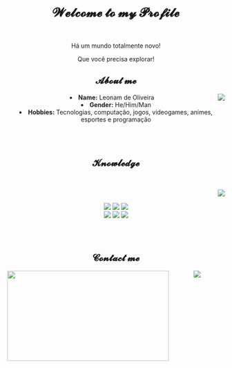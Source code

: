 <body>
  <center>
    <h1 align="center"> 𝓦𝓮𝓵𝓬𝓸𝓶𝓮 𝓽𝓸 𝓶𝔂 𝓟𝓻𝓸𝓯𝓲𝓵𝓮 </h1>
    <div align="center">
<br>   
 <p> Há um mundo totalmente novo! </p>
  <p> Que você precisa explorar! </p>
</div>
    <div align="center">
<!-- <img src="https://i.imgur.com/jx17oHT.gif"> -->
      </div>
<div> 
<h2 align="center"> 𝓐𝓫𝓸𝓾𝓽 𝓶𝓮 </h2>
  <div align="center">
<img src="https://64.media.tumblr.com/e1f1c97123ae217eb731500e502e0083/tumblr_n9dxcikmIU1qc9zfzo7_r1_250.gif" align="right">
  </div>
<li>
 <b>Name:</b> Leonam de Oliveira</li>
 <li>
<b>Gender:</b> He/Him/Man
</li>
 <li>
<b>Hobbies:</b> Tecnologias, computação, jogos, videogames, animes, esportes e programação 
</li>
<br><br><br>
<div>
<h2 align="center">            𝓚𝓷𝓸𝔀𝓵𝓮𝓭𝓰𝓮 </h2>
 <br>
<p>
  <div align="center">
<img src="https://i.pinimg.com/originals/8d/4b/77/8d4b77c44b7a68c0fd609411e2c0ec3c.gif" align="right">
  </div>
<div>
  <br>
  <p align="center"><img src="https://img.shields.io/badge/adobe%20photoshop%20-%2331A8FF.svg?&style=for-the-badge&logo=adobe%20photoshop&logoColor=white"/> <img src="https://img.shields.io/badge/html5%20-%23E34F26.svg?&style=for-the-badge&logo=html5&logoColor=white"/> <img src="https://img.shields.io/badge/css3%20-%231572B6.svg?&style=for-the-badge&logo=css3&logoColor=white"/><br>
 <img src="https://img.shields.io/badge/node.js%20-%2343853D.svg?&style=for-the-badge&logo=node.js&logoColor=white"/> <img src="https://img.shields.io/badge/javascript%20-%23323330.svg?&style=for-the-badge&logo=javascript&logoColor=%23F7DF1E"/> <img src="https://img.shields.io/badge/git%20-%23F05033.svg?&style=for-the-badge&logo=git&logoColor=white"/> <br><br>
</p>
<br>
<h2 align="center">          𝓒𝓸𝓷𝓽𝓪𝓬𝓽 𝓶𝓮 </h2>
  <div align="center">
<img src="https://i.imgur.com/KXx0cCx.gif" align="left" width="373.5px" height="208.5px">
  </div>
<p align="center"> <p align="center"> <a href="https://www.instagram.com/eu_leonamm/" target="_blank"><img src="https://img.shields.io/badge/Instagram-E4405F?style=for-the-badge&logo=instagram&logoColor=white"/>
